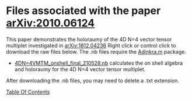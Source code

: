 # Files associated with the paper [arXiv:2010.06124](https://arxiv.org/pdf/2010.06124.pdf)
This paper demonstrates the holoraumy of the 4D N=4 vector tensor multiplet investigated in [arXiv:1812.04236](https://arxiv.org/pdf/1812.04236.pdf) Right click or control click to download the raw files below. The .nb files require the [Adinkra.m](https://hepthools.github.io/Adinkra/) package.

* [4DN=4VMTM_onshell_final_210528.nb](https://raw.githubusercontent.com/HEPTHools/Data/master/4DN4Holo/4DN%3D4VMTM_onshell_final_210528.nb) calculates the on shell algebra and holoraumy for the 4D N=4 vector tensor multiplet.

After downloading the .nb files, you may need to delete a .txt extension.

[Table Of Contents](https://hepthools.github.io/Data/)
